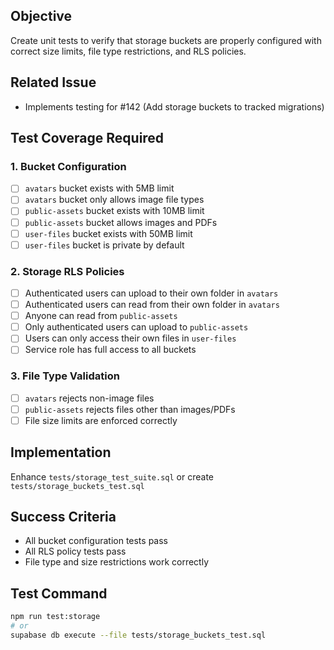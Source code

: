 ## Objective
Create unit tests to verify that storage buckets are properly configured with correct size limits, file type restrictions, and RLS policies.

## Related Issue
- Implements testing for #142 (Add storage buckets to tracked migrations)

## Test Coverage Required

### 1. Bucket Configuration
- [ ] `avatars` bucket exists with 5MB limit
- [ ] `avatars` bucket only allows image file types
- [ ] `public-assets` bucket exists with 10MB limit
- [ ] `public-assets` bucket allows images and PDFs
- [ ] `user-files` bucket exists with 50MB limit
- [ ] `user-files` bucket is private by default

### 2. Storage RLS Policies
- [ ] Authenticated users can upload to their own folder in `avatars`
- [ ] Authenticated users can read from their own folder in `avatars`
- [ ] Anyone can read from `public-assets`
- [ ] Only authenticated users can upload to `public-assets`
- [ ] Users can only access their own files in `user-files`
- [ ] Service role has full access to all buckets

### 3. File Type Validation
- [ ] `avatars` rejects non-image files
- [ ] `public-assets` rejects files other than images/PDFs
- [ ] File size limits are enforced correctly

## Implementation
Enhance `tests/storage_test_suite.sql` or create `tests/storage_buckets_test.sql`

## Success Criteria
- All bucket configuration tests pass
- All RLS policy tests pass
- File type and size restrictions work correctly

## Test Command
```bash
npm run test:storage
# or
supabase db execute --file tests/storage_buckets_test.sql
```
